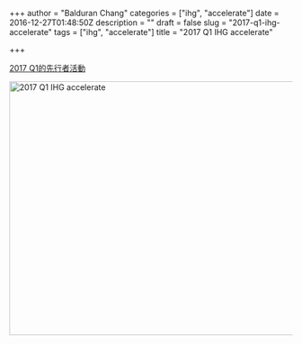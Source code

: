 +++
author = "Balduran Chang"
categories = ["ihg", "accelerate"]
date = 2016-12-27T01:48:50Z
description = ""
draft = false
slug = "2017-q1-ihg-accelerate"
tags = ["ihg", "accelerate"]
title = "2017 Q1 IHG accelerate"

+++


[2017 Q1的先行者活動](https://www.ihg.com/content/gb/en/offers/q1accelerate2017/)

<a data-flickr-embed="true"  href="https://www.flickr.com/photos/balduran/31870893546/in/dateposted/" title="2017 Q1 IHG accelerate"><img src="https://c3.staticflickr.com/1/769/31870893546_a8e6f545a5_z.jpg" width="640" height="451" alt="2017 Q1 IHG accelerate"></a><script async src="//embedr.flickr.com/assets/client-code.js" charset="utf-8"></script>

